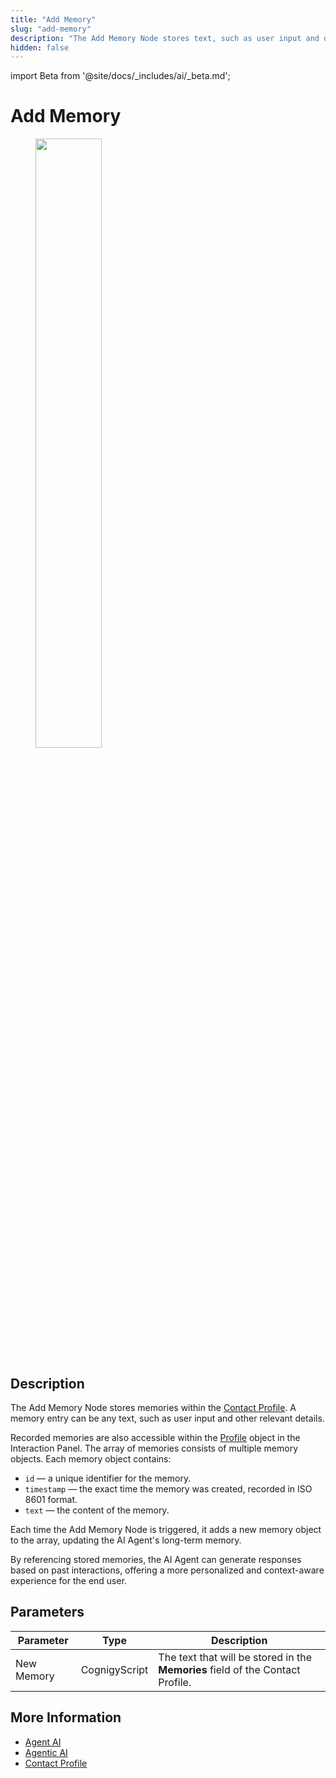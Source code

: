 ```yaml
---
title: "Add Memory"
slug: "add-memory"
description: "The Add Memory Node stores text, such as user input and other relevant details, within the Contact Profile."
hidden: false
---
```


import Beta from '@site/docs/_includes/ai/_beta.md';

# Add Memory

<figure>
  <img class="image-center" src="../../../../../_assets/ai/build/node-reference/analytics/add-memory.png" width="50%" />
</figure>

## Description

<Beta />

The Add Memory Node stores memories within the [Contact Profile](../../../analyze/contact-profiles.md).
A memory entry can be any text, such as user input and other relevant details.

Recorded memories are also accessible within the [Profile](../../../test/interaction-panel/profile.md) object in the Interaction Panel.
The array of memories consists of multiple memory objects.
Each memory object contains:

- `id` — a unique identifier for the memory.
- `timestamp` — the exact time the memory was created, recorded in ISO 8601 format.
- `text` — the content of the memory.

Each time the Add Memory Node is triggered, it adds a new memory object to the array, updating the AI Agent's long-term memory.

By referencing stored memories, the AI Agent can generate responses based on past interactions, offering a more personalized and context-aware experience for the end user.

## Parameters

| Parameter  | Type          | Description                                                                    |
|------------|---------------|--------------------------------------------------------------------------------|
| New Memory | CognigyScript | The text that will be stored in the **Memories** field of the Contact Profile. |

## More Information

- [Agent AI](../ai//ai-agent.md)
- [Agentic AI](../../../empower/agentic-ai/overview.md)
- [Contact Profile](../../../analyze/contact-profiles.md)
